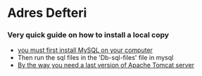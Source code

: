 # Adres Defteri

### Very quick guide on how to install a local copy
* [you must first install MySQL on your computer](https://www.mysql.com/downloads/)
* Then run the sql files in the 'Db-sql-files' file in mysql
* [By the way you need a last version of Apache Tomcat server](http://tomcat.apache.org/)
